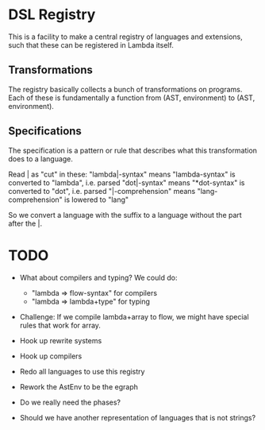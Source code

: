 # DSL Registry

This is a facility to make a central registry of languages and extensions, such that
these can be registered in Lambda itself.

## Transformations

The registry basically collects a bunch of transformations on programs. Each of these
is fundamentally a function from (AST, environment) to (AST, environment).

## Specifications

The specification is a pattern or rule that describes what this transformation does to a language. 

Read | as "cut" in these:
"lambda|-syntax" means "lambda-syntax" is converted to "lambda", i.e. parsed
"dot|-syntax" means "*dot-syntax" is converted to "dot", i.e. parsed
"|-comprehension" means "lang-comprehension" is lowered to "lang"

So we convert a language with the suffix to a language without the part after the |.

# TODO

- What about compilers and typing?  We could do:
  - "lambda => flow-syntax" for compilers
  - "lambda => lambda+type" for typing

- Challenge: If we compile lambda+array to flow, we might have special rules that work for array.

- Hook up rewrite systems

- Hook up compilers

- Redo all languages to use this registry

- Rework the AstEnv to be the egraph
  
- Do we really need the phases?

- Should we have another representation of languages that is not strings?
